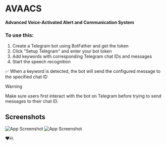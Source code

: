 # AVAACS

**Advanced Voice-Activated Alert and Communication System**

### To use this:

1. Create a Telegram bot using BotFather and get the token
2. Click "Setup Telegram" and enter your bot token
3. Add keywords with corresponding Telegram chat IDs and messages
4. Start the speech recognition

✅ When a keyword is detected, the bot will send the configured message to the specified chat ID

> [!WARNING]
> Make sure users first interact with the bot on Telegram before trying to send messages to their chat ID.

## Screenshots

![App Screenshot](https://i.ibb.co/0gYLFDC/image.png)
![App Screenshot](https://i.ibb.co/97v6Xj4/image.png)

❤H.
